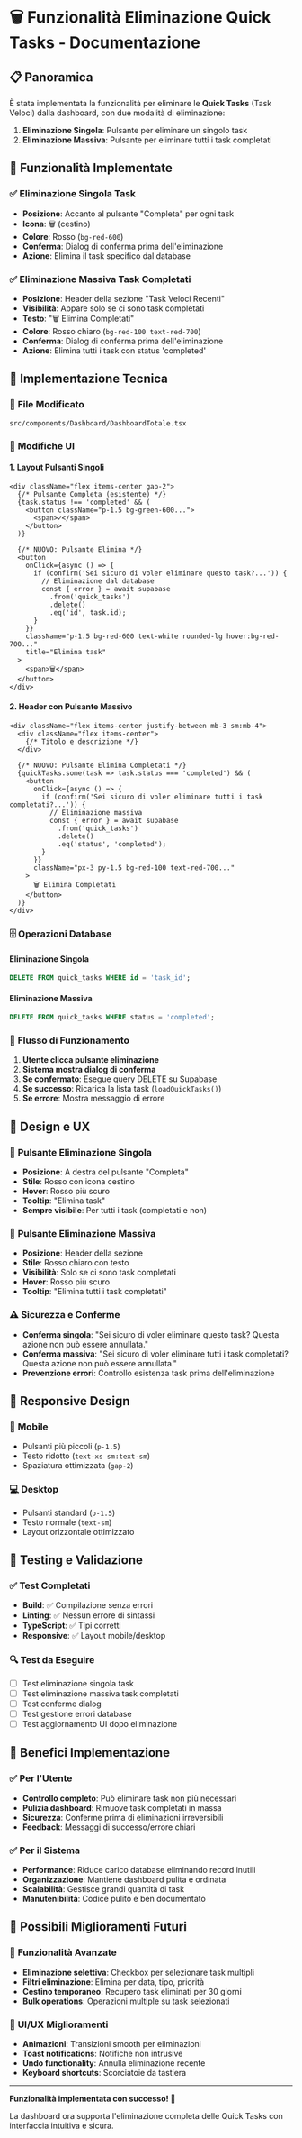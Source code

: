 # 🗑️ Funzionalità Eliminazione Quick Tasks - Documentazione

## 📋 Panoramica

È stata implementata la funzionalità per eliminare le **Quick Tasks** (Task Veloci) dalla dashboard, con due modalità di eliminazione:

1. **Eliminazione Singola**: Pulsante per eliminare un singolo task
2. **Eliminazione Massiva**: Pulsante per eliminare tutti i task completati

## 🎯 Funzionalità Implementate

### ✅ **Eliminazione Singola Task**
- **Posizione**: Accanto al pulsante "Completa" per ogni task
- **Icona**: 🗑️ (cestino)
- **Colore**: Rosso (`bg-red-600`)
- **Conferma**: Dialog di conferma prima dell'eliminazione
- **Azione**: Elimina il task specifico dal database

### ✅ **Eliminazione Massiva Task Completati**
- **Posizione**: Header della sezione "Task Veloci Recenti"
- **Visibilità**: Appare solo se ci sono task completati
- **Testo**: "🗑️ Elimina Completati"
- **Colore**: Rosso chiaro (`bg-red-100 text-red-700`)
- **Conferma**: Dialog di conferma prima dell'eliminazione
- **Azione**: Elimina tutti i task con status 'completed'

## 🔧 Implementazione Tecnica

### 📍 **File Modificato**
```
src/components/Dashboard/DashboardTotale.tsx
```

### 🎨 **Modifiche UI**

#### **1. Layout Pulsanti Singoli**
```tsx
<div className="flex items-center gap-2">
  {/* Pulsante Completa (esistente) */}
  {task.status !== 'completed' && (
    <button className="p-1.5 bg-green-600...">
      <span>✓</span>
    </button>
  )}
  
  {/* NUOVO: Pulsante Elimina */}
  <button
    onClick={async () => {
      if (confirm('Sei sicuro di voler eliminare questo task?...')) {
        // Eliminazione dal database
        const { error } = await supabase
          .from('quick_tasks')
          .delete()
          .eq('id', task.id);
      }
    }}
    className="p-1.5 bg-red-600 text-white rounded-lg hover:bg-red-700..."
    title="Elimina task"
  >
    <span>🗑️</span>
  </button>
</div>
```

#### **2. Header con Pulsante Massivo**
```tsx
<div className="flex items-center justify-between mb-3 sm:mb-4">
  <div className="flex items-center">
    {/* Titolo e descrizione */}
  </div>
  
  {/* NUOVO: Pulsante Elimina Completati */}
  {quickTasks.some(task => task.status === 'completed') && (
    <button
      onClick={async () => {
        if (confirm('Sei sicuro di voler eliminare tutti i task completati?...')) {
          // Eliminazione massiva
          const { error } = await supabase
            .from('quick_tasks')
            .delete()
            .eq('status', 'completed');
        }
      }}
      className="px-3 py-1.5 bg-red-100 text-red-700..."
    >
      🗑️ Elimina Completati
    </button>
  )}
</div>
```

### 🗄️ **Operazioni Database**

#### **Eliminazione Singola**
```sql
DELETE FROM quick_tasks WHERE id = 'task_id';
```

#### **Eliminazione Massiva**
```sql
DELETE FROM quick_tasks WHERE status = 'completed';
```

### 🔄 **Flusso di Funzionamento**

1. **Utente clicca pulsante eliminazione**
2. **Sistema mostra dialog di conferma**
3. **Se confermato**: Esegue query DELETE su Supabase
4. **Se successo**: Ricarica la lista task (`loadQuickTasks()`)
5. **Se errore**: Mostra messaggio di errore

## 🎨 **Design e UX**

### 🎯 **Pulsante Eliminazione Singola**
- **Posizione**: A destra del pulsante "Completa"
- **Stile**: Rosso con icona cestino
- **Hover**: Rosso più scuro
- **Tooltip**: "Elimina task"
- **Sempre visibile**: Per tutti i task (completati e non)

### 🎯 **Pulsante Eliminazione Massiva**
- **Posizione**: Header della sezione
- **Stile**: Rosso chiaro con testo
- **Visibilità**: Solo se ci sono task completati
- **Hover**: Rosso più scuro
- **Tooltip**: "Elimina tutti i task completati"

### ⚠️ **Sicurezza e Conferme**
- **Conferma singola**: "Sei sicuro di voler eliminare questo task? Questa azione non può essere annullata."
- **Conferma massiva**: "Sei sicuro di voler eliminare tutti i task completati? Questa azione non può essere annullata."
- **Prevenzione errori**: Controllo esistenza task prima dell'eliminazione

## 📱 **Responsive Design**

### 📱 **Mobile**
- Pulsanti più piccoli (`p-1.5`)
- Testo ridotto (`text-xs sm:text-sm`)
- Spaziatura ottimizzata (`gap-2`)

### 💻 **Desktop**
- Pulsanti standard (`p-1.5`)
- Testo normale (`text-sm`)
- Layout orizzontale ottimizzato

## 🧪 **Testing e Validazione**

### ✅ **Test Completati**
- **Build**: ✅ Compilazione senza errori
- **Linting**: ✅ Nessun errore di sintassi
- **TypeScript**: ✅ Tipi corretti
- **Responsive**: ✅ Layout mobile/desktop

### 🔍 **Test da Eseguire**
- [ ] Test eliminazione singola task
- [ ] Test eliminazione massiva task completati
- [ ] Test conferme dialog
- [ ] Test gestione errori database
- [ ] Test aggiornamento UI dopo eliminazione

## 🚀 **Benefici Implementazione**

### ✅ **Per l'Utente**
- **Controllo completo**: Può eliminare task non più necessari
- **Pulizia dashboard**: Rimuove task completati in massa
- **Sicurezza**: Conferme prima di eliminazioni irreversibili
- **Feedback**: Messaggi di successo/errore chiari

### ✅ **Per il Sistema**
- **Performance**: Riduce carico database eliminando record inutili
- **Organizzazione**: Mantiene dashboard pulita e ordinata
- **Scalabilità**: Gestisce grandi quantità di task
- **Manutenibilità**: Codice pulito e ben documentato

## 🔮 **Possibili Miglioramenti Futuri**

### 🎯 **Funzionalità Avanzate**
- **Eliminazione selettiva**: Checkbox per selezionare task multipli
- **Filtri eliminazione**: Elimina per data, tipo, priorità
- **Cestino temporaneo**: Recupero task eliminati per 30 giorni
- **Bulk operations**: Operazioni multiple su task selezionati

### 🎨 **UI/UX Miglioramenti**
- **Animazioni**: Transizioni smooth per eliminazioni
- **Toast notifications**: Notifiche non intrusive
- **Undo functionality**: Annulla eliminazione recente
- **Keyboard shortcuts**: Scorciatoie da tastiera

---

**Funzionalità implementata con successo! 🎉**

La dashboard ora supporta l'eliminazione completa delle Quick Tasks con interfaccia intuitiva e sicura.
